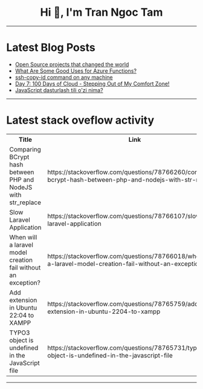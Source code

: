<h1 align="center">Hi 👋, I'm Tran Ngoc Tam</h1>

---

# Latest Blog Posts 
<!-- BLOG-POST-LIST:START -->
- [Open Source projects that changed the world](https://dev.to/buildwebcrumbs/open-source-projects-that-changed-the-world-4d2n)
- [What Are Some Good Uses for Azure Functions?](https://dev.to/scholarhattraining/what-are-some-good-uses-for-azure-functions-58jk)
- [ssh-copy-id command on any machine](https://dev.to/omidshojaee/ssh-copy-id-command-on-any-machine-18k3)
- [Day 7: 100 Days of Cloud - Stepping Out of My Comfort Zone!](https://dev.to/tutorialhelldev/day-7-100-days-of-cloud-stepping-out-of-my-comfort-zone-16bo)
- [JavaScript dasturlash tili o&#39;zi nima?](https://dev.to/juratdev/javascript-dasturlash-tili-ozi-nima-15h2)
<!-- BLOG-POST-LIST:END -->

---

# Latest stack oveflow activity
<table>
  <tr><th>Title</th><th>Link</th></tr>
  <!-- STACKOVERFLOW:START --><tr><td>Comparing BCrypt hash between PHP and NodeJS with str_replace</td><td>https://stackoverflow.com/questions/78766260/comparing-bcrypt-hash-between-php-and-nodejs-with-str-replace</td></tr><tr><td>Slow Laravel Application</td><td>https://stackoverflow.com/questions/78766107/slow-laravel-application</td></tr><tr><td>When will a laravel model creation fail without an exception?</td><td>https://stackoverflow.com/questions/78766018/when-will-a-laravel-model-creation-fail-without-an-exception</td></tr><tr><td>Add extension in Ubuntu 22:04 to XAMPP</td><td>https://stackoverflow.com/questions/78765759/add-extension-in-ubuntu-2204-to-xampp</td></tr><tr><td>TYPO3 object is undefined in the JavaScript file</td><td>https://stackoverflow.com/questions/78765731/typo3-object-is-undefined-in-the-javascript-file</td></tr><!-- STACKOVERFLOW:END -->
</table>

---


